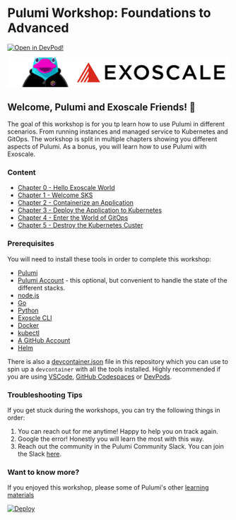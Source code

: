 # Pulumi Workshop: Foundations to Advanced

[![Open in DevPod!](https://devpod.sh/assets/open-in-devpod.svg)](https://devpod.sh/open#https://github.com/dirien/pulumi-exoscale-workshop)

<img src="img/main.png">

## Welcome, Pulumi and Exoscale Friends! 👋

The goal of this workshop is for you tp learn how to use Pulumi in different scenarios. From running instances and
managed service to Kubernetes and GitOps. The workshop is split in multiple chapters showing you different aspects of
Pulumi. As a bonus, you will learn how to use Pulumi with Exoscale.

### Content

- [Chapter 0 - Hello Exoscale World](./00-hello-exoscale-world.md)
- [Chapter 1 - Welcome SKS](./01-sks-cluster-setup.md)
- [Chapter 2 - Containerize an Application](./02-app.md)
- [Chapter 3 - Deploy the Application to Kubernetes](./03-simple-deploy-app.md)
- [Chapter 4 - Enter the World of GitOps](./04-argocd-setup.md)
- [Chapter 5 - Destroy the Kubernetes Custer](./05-cluster-teardown.md)

### Prerequisites

You will need to install these tools in order to complete this workshop:

- [Pulumi](https://www.pulumi.com/docs/get-started/install/)
- [Pulumi Account](https://app.pulumi.com/signup) - this optional, but convenient to handle the state of the different
  stacks.
- [node.js](https://nodejs.org/en/download/)
- [Go](https://golang.org/doc/install)
- [Python](https://www.python.org/downloads/)
- [Exoscle CLI](https://community.exoscale.com/documentation/tools/exoscale-command-line-interface/)
- [Docker](https://docs.docker.com/get-docker/)
- [kubectl](https://kubernetes.io/docs/tasks/tools/)
- [A GitHub Account](https://github.com/signup)
- [Helm](https://helm.sh/docs/intro/install/)

There is also a [devcontainer.json](.devcontainer/devcontainer.json) file in this repository which you can use to spin
up a `devcontainer` with all the tools installed. Highly recommended if you are
using [VSCode](https://code.visualstudio.com/docs/devcontainers/containers), [GitHub Codespaces](https://docs.github.com/en/codespaces/overview)
or
[DevPods](https://devpod.sh).

### Troubleshooting Tips

If you get stuck during the workshops, you can try the following things in order:

1. You can reach out for me anytime! Happy to help you on track again.
1. Google the error! Honestly you will learn the most with this way.
1. Reach out the community in the Pulumi Community Slack. You can join the Slack [here](https://slack.pulumi.com/).

### Want to know more?

If you enjoyed this workshop, please some of Pulumi's other [learning materials](https://www.pulumi.com/learn/)

[![Deploy](https://get.pulumi.com/new/button.svg)](https://www.pulumi.com/)
